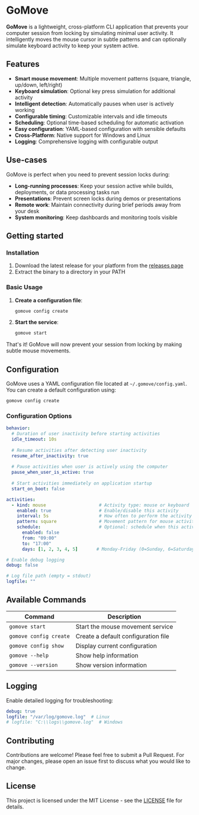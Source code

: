 # GoMove

**GoMove** is a lightweight, cross-platform CLI application that prevents your computer session from locking by simulating minimal user activity. It intelligently moves the mouse cursor in subtle patterns and can optionally simulate keyboard activity to keep your system active.

## Features

- **Smart mouse movement**: Multiple movement patterns (square, triangle, up/down, left/right)
- **Keyboard simulation**: Optional key press simulation for additional activity
- **Intelligent detection**: Automatically pauses when user is actively working
- **Configurable timing**: Customizable intervals and idle timeouts
- **Scheduling**: Optional time-based scheduling for automatic activation
- **Easy configuration**: YAML-based configuration with sensible defaults
- **Cross-Platform**: Native support for Windows and Linux
- **Logging**: Comprehensive logging with configurable output

## Use-cases

GoMove is perfect when you need to prevent session locks during:

- **Long-running processes**: Keep your session active while builds, deployments, or data processing tasks run
- **Presentations**: Prevent screen locks during demos or presentations
- **Remote work**: Maintain connectivity during brief periods away from your desk
- **System monitoring**: Keep dashboards and monitoring tools visible

## Getting started

### Installation

1. Download the latest release for your platform from the [releases page](https://github.com/yourusername/gomove/releases)
2. Extract the binary to a directory in your PATH

### Basic Usage

1. **Create a configuration file**:

   ```bash
   gomove config create
   ```

2. **Start the service**:

   ```bash
   gomove start
   ```

That's it! GoMove will now prevent your session from locking by making subtle mouse movements.

## Configuration

GoMove uses a YAML configuration file located at `~/.gomove/config.yaml`. You can create a default configuration using:

```bash
gomove config create
```

### Configuration Options

```yaml
behavior:
  # Duration of user inactivity before starting activities
  idle_timeout: 10s
  
  # Resume activities after detecting user inactivity
  resume_after_inactivity: true
  
  # Pause activities when user is actively using the computer
  pause_when_user_is_active: true
  
  # Start activities immediately on application startup
  start_on_boot: false

activities:
  - kind: mouse                    # Activity type: mouse or keyboard
    enabled: true                  # Enable/disable this activity
    interval: 5s                   # How often to perform the activity
    pattern: square                # Movement pattern for mouse activity
    schedule:                      # Optional: schedule when this activity runs
      enabled: false
      from: "09:00"
      to: "17:00"
      days: [1, 2, 3, 4, 5]       # Monday-Friday (0=Sunday, 6=Saturday)

# Enable debug logging
debug: false

# Log file path (empty = stdout)
logfile: ""
```

## Available Commands

| Command | Description |
|---------|-------------|
| `gomove start` | Start the mouse movement service |
| `gomove config create` | Create a default configuration file |
| `gomove config show` | Display current configuration |
| `gomove --help` | Show help information |
| `gomove --version` | Show version information |

## Logging

Enable detailed logging for troubleshooting:

```yaml
debug: true
logfile: "/var/log/gomove.log"  # Linux
# logfile: "C:\\logs\\gomove.log"  # Windows
```

## Contributing

Contributions are welcome! Please feel free to submit a Pull Request. For major changes, please open an issue first to discuss what you would like to change.

## License

This project is licensed under the MIT License - see the [LICENSE](LICENSE) file for details.
